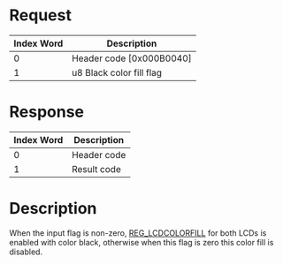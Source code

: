 # Request

| Index Word | Description                |
|------------|----------------------------|
| 0          | Header code \[0x000B0040\] |
| 1          | u8 Black color fill flag   |

# Response

| Index Word | Description |
|------------|-------------|
| 0          | Header code |
| 1          | Result code |

# Description

When the input flag is non-zero, [REG_LCDCOLORFILL](LCD "wikilink") for
both LCDs is enabled with color black, otherwise when this flag is zero
this color fill is disabled.